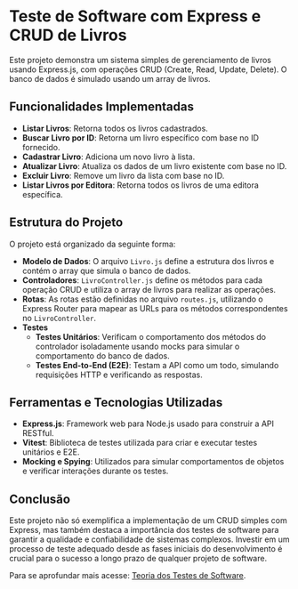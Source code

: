 # **Teste de Software com Express e CRUD de Livros**

Este projeto demonstra um sistema simples de gerenciamento de livros usando Express.js, com operações CRUD (Create, Read, Update, Delete). O banco de dados é simulado usando um array de livros.

## Funcionalidades Implementadas

- **Listar Livros**: Retorna todos os livros cadastrados.
- **Buscar Livro por ID**: Retorna um livro específico com base no ID fornecido.
- **Cadastrar Livro**: Adiciona um novo livro à lista.
- **Atualizar Livro**: Atualiza os dados de um livro existente com base no ID.
- **Excluir Livro**: Remove um livro da lista com base no ID.
- **Listar Livros por Editora**: Retorna todos os livros de uma editora específica.

## Estrutura do Projeto

O projeto está organizado da seguinte forma:

- **Modelo de Dados**: O arquivo `Livro.js` define a estrutura dos livros e contém o array que simula o banco de dados.
- **Controladores**: `LivroController.js` define os métodos para cada operação CRUD e utiliza o array de livros para realizar as operações.
- **Rotas**: As rotas estão definidas no arquivo `routes.js`, utilizando o Express Router para mapear as URLs para os métodos correspondentes no `LivroController`.
- **Testes**
  - **Testes Unitários**: Verificam o comportamento dos métodos do controlador isoladamente usando mocks para simular o comportamento do banco de dados.
  - **Testes End-to-End (E2E)**: Testam a API como um todo, simulando requisições HTTP e verificando as respostas.

## Ferramentas e Tecnologias Utilizadas

- **Express.js**: Framework web para Node.js usado para construir a API RESTful.
- **Vitest**: Biblioteca de testes utilizada para criar e executar testes unitários e E2E.
- **Mocking e Spying**: Utilizados para simular comportamentos de objetos e verificar interações durante os testes.

## Conclusão

Este projeto não só exemplifica a implementação de um CRUD simples com Express, mas também destaca a importância dos testes de software para garantir a qualidade e confiabilidade de sistemas complexos. Investir em um processo de teste adequado desde as fases iniciais do desenvolvimento é crucial para o sucesso a longo prazo de qualquer projeto de software.

Para se aprofundar mais acesse: [Teoria dos Testes de Software](./conteudo.md).
